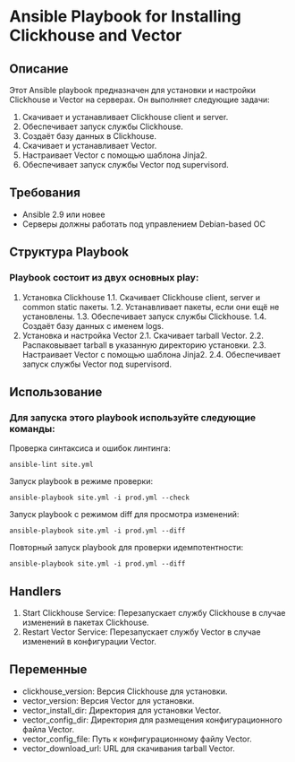 # Ansible Playbook for Installing Clickhouse and Vector

## Описание

Этот Ansible playbook предназначен для установки и настройки Clickhouse и Vector на серверах. Он выполняет следующие задачи:

1. Скачивает и устанавливает Clickhouse client и server.
2. Обеспечивает запуск службы Clickhouse.
3. Создаёт базу данных в Clickhouse.
4. Скачивает и устанавливает Vector.
5. Настраивает Vector с помощью шаблона Jinja2.
6. Обеспечивает запуск службы Vector под supervisord.

## Требования

- Ansible 2.9 или новее
- Серверы должны работать под управлением Debian-based ОС


## Структура Playbook
### Playbook состоит из двух основных play:

1. Установка Clickhouse
    1.1. Скачивает Clickhouse client, server и common static пакеты.
    1.2. Устанавливает пакеты, если они ещё не установлены.
    1.3. Обеспечивает запуск службы Clickhouse.
    1.4. Создаёт базу данных с именем logs.
2. Установка и настройка Vector
    2.1. Скачивает tarball Vector.
    2.2. Распаковывает tarball в указанную директорию установки.
    2.3. Настраивает Vector с помощью шаблона Jinja2.
    2.4. Обеспечивает запуск службы Vector под supervisord.


## Использование

### Для запуска этого playbook используйте следующие команды:

Проверка синтаксиса и ошибок линтинга:
```
ansible-lint site.yml
```

Запуск playbook в режиме проверки:
```
ansible-playbook site.yml -i prod.yml --check
```

Запуск playbook с режимом diff для просмотра изменений:
```
ansible-playbook site.yml -i prod.yml --diff
```

Повторный запуск playbook для проверки идемпотентности:
```
ansible-playbook site.yml -i prod.yml --diff
```

## Handlers

1. Start Clickhouse Service: Перезапускает службу Clickhouse в случае изменений в пакетах Clickhouse.
2. Restart Vector Service: Перезапускает службу Vector в случае изменений в конфигурации Vector.


## Переменные

- clickhouse_version: Версия Clickhouse для установки.
- vector_version: Версия Vector для установки.
- vector_install_dir: Директория для установки Vector.
- vector_config_dir: Директория для размещения конфигурационного файла Vector.
- vector_config_file: Путь к конфигурационному файлу Vector.
- vector_download_url: URL для скачивания tarball Vector.
